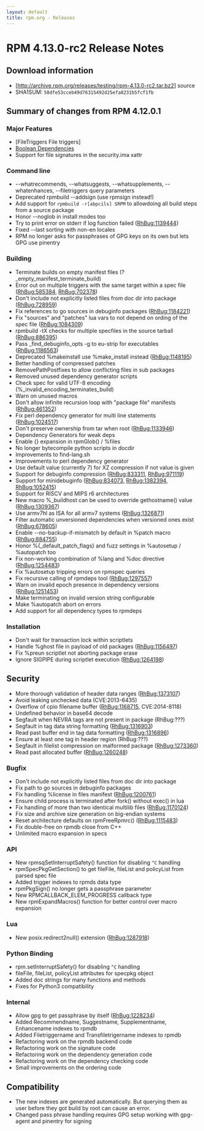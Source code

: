 ```yaml
---
layout: default
title: rpm.org - Releases
---
```


# RPM 4.13.0-rc2 Release Notes



## Download information
 * [http://archive.rpm.org/releases/testing/rpm-4.13.0-rc2.tar.bz2] source
 * SHA1SUM: `58dfe53cceb49d76315492d25efa8231b5fcf1fb`

## Summary of changes from RPM 4.12.0.1

### Major Features

 * [FileTriggers File triggers]
 * [Boolean Dependencies](/user_doc/boolean_dependencies.html)
 * Support for file signatures in the security.ima xattr

### Command line

 * --whatrecommends, --whatsuggests, --whatsupplements, --whatenhances, --filetriggers query parameters
 * Deprecated rpmbuild --addsign (use rpmsign instead!)
 * Add support for `rpmbuild -r[abpcils] SRPM` to allowdoing all build steps from a source package 
 * Honor --noglob in install modes too
 * Try to print error on stderr if log function failed ([RhBug:1139444](https://bugzilla.redhat.com/show_bug.cgi?id=1139444))
 * Fixed --last sorting with non-en locales
 * RPM no longer asks for passphrases of GPG keys on its own but lets GPG use pinentry

### Building
 * Terminate builds on empty manifest files (?_empty_manifest_terminate_build)
 * Error out on multiple triggers with the same target within a spec file ([RhBug:585384](https://bugzilla.redhat.com/show_bug.cgi?id=585384), [RhBug:702378](https://bugzilla.redhat.com/show_bug.cgi?id=702378))
 * Don't include not explicitly listed files from doc dir into package ([RhBug:728959](https://bugzilla.redhat.com/show_bug.cgi?id=728959))
 * Fix references to go sources in debuginfo packages ([RhBug:1184221](https://bugzilla.redhat.com/show_bug.cgi?id=1184221))
 * Fix "sources" and "patches" lua vars to not depend on ording of the spec file ([RhBug:1084309](https://bugzilla.redhat.com/show_bug.cgi?id=1084309))
 * rpmbuild -tX checks for multiple specfiles in the source tarball ([RhBug:886395](https://bugzilla.redhat.com/show_bug.cgi?id=886395))
 * Pass _find_debuginfo_opts -g to eu-strip for executables ([RhBug:1186563](https://bugzilla.redhat.com/show_bug.cgi?id=1186563))
 * Deprecated %makeinstall use %make_install instead ([RhBug:1148195](https://bugzilla.redhat.com/show_bug.cgi?id=1148195))
 * Better handling of compressed patches
 * RemovePathPostfixes to allow conflicting files in sub packages
 * Removed unused dependency generator scripts
 * Check spec for valid UTF-8 encoding (%_invalid_encoding_terminates_build)
 * Warn on unused macros
 * Don't allow infinite recursion loop with "package file" manifests ([RhBug:461352](https://bugzilla.redhat.com/show_bug.cgi?id=461352))
 * Fix perl dependency generator for multi line statements ([RhBug:1024517](https://bugzilla.redhat.com/show_bug.cgi?id=1024517))
 * Don't preserve ownership from tar when root ([RhBug:1133946](https://bugzilla.redhat.com/show_bug.cgi?id=1133946))
 * Dependency Generators for weak deps
 * Enable {} expansion in rpmGlob() / %files
 * No longer bytecompile python scripts in docdir
 * Improvements to find-lang.sh
 * Improvements to perl dependency generator
 * Use default value (currently 7) for XZ compression if not value is given 
 * Support for debuginfo compression ([RhBug:833311](https://bugzilla.redhat.com/show_bug.cgi?id=833311), [RhBug:971119](https://bugzilla.redhat.com/show_bug.cgi?id=971119))
 * Support for minidebuginfo ([RhBug:834073](https://bugzilla.redhat.com/show_bug.cgi?id=834073), [RhBug:1382394](https://bugzilla.redhat.com/show_bug.cgi?id=1382394), [RhBug:1052415](https://bugzilla.redhat.com/show_bug.cgi?id=1052415))
 * Support for RISCV and MIPS r6 architectures
 * New macro %_buildhost can be used to override gethostname() value ([RhBug:1309367](https://bugzilla.redhat.com/show_bug.cgi?id=1309367))
 * Use armv7hl as ISA for all armv7 systems ([RhBug:1326871](https://bugzilla.redhat.com/show_bug.cgi?id=1326871))
 * Filter automatic unversioned dependencies when versioned ones exist ([RhBug:678605](https://bugzilla.redhat.com/show_bug.cgi?id=678605))
 * Enable --no-backup-if-mismatch by default in %patch macro ([RhBug:884755](https://bugzilla.redhat.com/show_bug.cgi?id=884755))
 * Honor %{_default_patch_flags} and fuzz settings in %autosetup / %autopatch too
 * Fix non-working combination of %lang and %doc directive ([RhBug:1254483](https://bugzilla.redhat.com/show_bug.cgi?id=1254483))
 * Fix %autosetup tripping errors on rpmspec queries
 * Fix recursive calling of rpmdeps tool ([RhBug:1297557](https://bugzilla.redhat.com/show_bug.cgi?id=1297557))
 * Warn on invalid epoch presence in dependency versions ([RhBug:1251453](https://bugzilla.redhat.com/show_bug.cgi?id=1251453))
 * Make terminating on invalid version string configurable
 * Make %autopatch abort on errors
 * Add support for all dependency types to rpmdeps
 

### Installation
 * Don't wait for transaction lock within scriptlets
 * Handle %ghost file in payload of old packages ([RhBug:1156497](https://bugzilla.redhat.com/show_bug.cgi?id=1156497))
 * Fix %preun scriptlet not aborting package erase
 * Ignore SIGPIPE during scriptlet execution ([RhBug:1264198](https://bugzilla.redhat.com/show_bug.cgi?id=1264198))

## Security
 * More thorough validation of header data ranges ([RhBug:1373107](https://bugzilla.redhat.com/show_bug.cgi?id=1373107))
 * Avoid leaking unchecked data (CVE:2013-6435)
 * Overflow of cpio filename buffer ([RhBug:1168715](https://bugzilla.redhat.com/show_bug.cgi?id=1168715), CVE:2014-8118)
 * Undefined behavior in base64 decode 
 * Segfault when NEVRA tags are not present in package (RhBug:???)
 * Segfault in tag data string formatting ([RhBug:1316903](https://bugzilla.redhat.com/show_bug.cgi?id=1316903))
 * Read past buffer end in tag data formatting ([RhBug:1316896](https://bugzilla.redhat.com/show_bug.cgi?id=1316896))
 * Ensure at least one tag in header region (RhBug:???)
 * Segfault in filelist compression on malformed package ([RhBug:1273360](https://bugzilla.redhat.com/show_bug.cgi?id=1273360))
 * Read past allocated buffer ([RhBug:1260248](https://bugzilla.redhat.com/show_bug.cgi?id=1260248))

### Bugfix
 * Don't include not explicitly listed files from doc dir into package
 * Fix path to go sources in debuginfo packages
 * Fix handling %license in files manifest ([RhBug:1200761](https://bugzilla.redhat.com/show_bug.cgi?id=1200761))
 * Ensure child process is terminated after fork() without exec() in lua
 * Fix handling of more than two identical multilib files ([RhBug:1170124](https://bugzilla.redhat.com/show_bug.cgi?id=1170124))
 * Fix  size and archive size generation on big-endian systems
 * Reset architecture defaults on rpmFreeRpmrc() ([RhBug:1115483](https://bugzilla.redhat.com/show_bug.cgi?id=1115483))
 * Fix double-free on rpmdb close from C++
 * Unlimited macro expansion in specs 

### API
 * New rpmsqSetInterruptSafety() function for disabling `^C` handling
 * rpmSpecPkgGetSection() to get fileFile, fileList and policyList from parsed spec file
 * Added trigger indexes to rpmds data type
 * rpmPkgSign() no longer gets a passphrase parameter
 * New RPMCALLBACK_ELEM_PROGRESS callback type
 * New rpmExpandMacros() function for better control over macro expansion

### Lua
 * New posix.redirect2null() extension ([RhBug:1287918](https://bugzilla.redhat.com/show_bug.cgi?id=1287918))

### Python Binding
 * rpm.setInterruptSafety() for disabling `^C` handling
 * fileFile, fileList, policyList attributes for specpkg object
 * Added doc strings for many functions and methods
 * Fixes for Python3 compatibility

### Internal
 * Allow gpg to get passphrase by itself ([RhBug:1228234](https://bugzilla.redhat.com/show_bug.cgi?id=1228234))
 * Added Recommendname, Suggestname, Supplementname, Enhancename indexes to rpmdb
 * Added Filetriggername and Transfiletrigername indexes to rpmdb
 * Refactoring work on the rpmdb backend code
 * Refactoring work on the signature code
 * Refactoring work on the dependency generation code
 * Refactoring work on the dependency checking code
 * Small improvements on the ordering code

## Compatibility
 * The new indexes are generated automatically. But querying them as user before they got build by root can cause an error.
 * Changed pass phrase handling requires GPG setup working with gpg-agent and pinentry for signing
